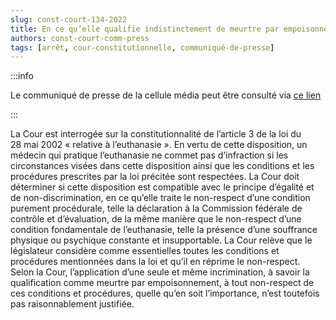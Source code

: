 ```yaml
---   
slug: const-court-134-2022
title: En ce qu’elle qualifie indistinctement de meurtre par empoisonnement tout non-respect des conditions et procédures à respecter lors de la pratique d’une euthanasie, la loi sur l’euthanasie est inconstitutionnelle
authors: const-court-comm-press
tags: [arrêt, cour-constitutionnelle, communiqué-de-presse]
---
```


:::info

Le communiqué de presse de la cellule média peut être consulté via [ce lien](https://www.const-court.be/public/f/2022/2022-134f-info.pdf) 

:::

La Cour est interrogée sur la constitutionnalité de l’article 3 de la loi du 28 mai 2002 « relative à l’euthanasie ». En vertu de cette disposition, un médecin qui pratique l’euthanasie ne commet pas d’infraction si les circonstances visées dans cette disposition ainsi que les conditions et les procédures prescrites par la loi précitée sont respectées. La Cour doit déterminer si cette disposition est compatible avec le principe d’égalité et de non-discrimination, en ce qu’elle traite le non-respect d’une condition purement procédurale, telle la déclaration à la Commission fédérale de contrôle et d’évaluation, de la même manière que le non-respect d’une condition fondamentale de l’euthanasie, telle la présence d’une souffrance physique ou psychique constante et insupportable. La Cour relève que le législateur considère comme essentielles toutes les conditions et procédures mentionnées dans la loi et qu’il en réprime le non-respect. Selon la Cour, l’application d’une seule et même incrimination, à savoir la qualification comme meurtre par empoisonnement, à tout non-respect de ces conditions et procédures, quelle qu’en soit l’importance, n’est toutefois pas raisonnablement justifiée.
